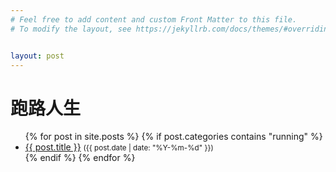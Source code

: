 ```yaml
---
# Feel free to add content and custom Front Matter to this file.
# To modify the layout, see https://jekyllrb.com/docs/themes/#overriding-theme-defaults


layout: post
---
```



<h1>跑路人生</h1>
<ul>
  {% for post in site.posts %}
    {% if post.categories contains "running" %}
      <li>
        <a href="{{ post.url }}">{{ post.title }}</a>
        <small>({{ post.date | date: "%Y-%m-%d" }})</small>
      </li>
    {% endif %}
  {% endfor %}
</ul>